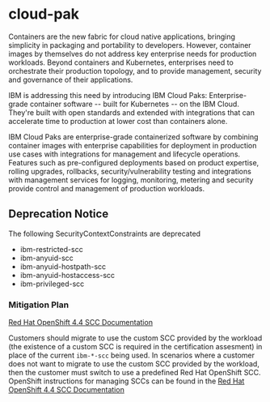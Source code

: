 # cloud-pak
Containers are the new fabric for cloud native applications, bringing simplicity in packaging and portability to developers. However, container images by themselves do not address key enterprise needs for production workloads.  Beyond containers and Kubernetes, enterprises need to orchestrate their production topology, and to provide management, security and governance of their applications.

IBM is addressing this need by introducing IBM Cloud Paks: Enterprise-grade container software -- built for Kubernetes -- on the IBM Cloud.  They're built with open standards and extended with integrations that can accelerate time to production at lower cost than containers alone.

IBM Cloud Paks are enterprise-grade containerized software by combining container images with enterprise capabilities for deployment in production use cases with integrations for management and lifecycle operations.  Features such as pre-configured deployments based on product expertise, rolling upgrades, rollbacks, security/vulnerability testing and integrations with management services for logging, monitoring, metering and security provide control and management of production workloads.

## Deprecation Notice

The following SecurityContextConstraints are deprecated

- ibm-restricted-scc
- ibm-anyuid-scc
- ibm-anyuid-hostpath-scc
- ibm-anyuid-hostaccess-scc
- ibm-privileged-scc

### Mitigation Plan

[Red Hat OpenShift 4.4 SCC Documentation](https://docs.openshift.com/container-platform/4.4/authentication/managing-security-context-constraints.html)

Customers should migrate to use the custom SCC provided by the workload (the existence of a custom SCC is required in the certification assesment) in place of the current `ibm-*-scc` being used.  In scenarios where a customer does not want to migrate to use the custom SCC provided by the workload, then the customer must switch to use a predefined Red Hat OpenShift SCC.  OpenShift instructions for managing SCCs can be found in the [Red Hat OpenShift 4.4 SCC Documentation](https://docs.openshift.com/container-platform/4.4/authentication/managing-security-context-constraints.html)
